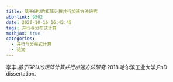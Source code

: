```yaml
---
title: 基于GPU的矩阵计算并行加速方法研究
abbrlink: 9502
date: 2020-10-16 16:42:45
tags: 并行与分布式计算
mathjax: true
categories:
  - 并行与分布式计算
  - 论文
---
```


李丰.*基于GPU的矩阵计算并行加速方法研究*.2018.哈尔滨工业大学,PhD dissertation.